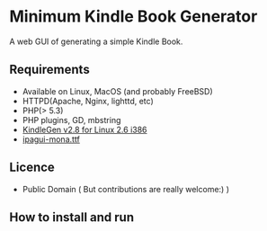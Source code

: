 # Minimum Kindle Book Generator
A web GUI of generating a simple Kindle Book.

## Requirements
- Available on Linux, MacOS (and probably FreeBSD)
- HTTPD(Apache, Nginx, lighttd, etc)
- PHP(> 5.3)
- PHP plugins, GD, mbstring
- [KindleGen v2.8 for Linux 2.6 i386](http://www.amazon.com/gp/feature.html?ie=UTF8&docId=1000765211)
- [ipagui-mona.ttf](http://www.geocities.jp/ipa_mona/opfc-ModuleHP-1.1.1_withIPAMonaFonts-1.0.8.tar.gz)

## Licence
- Public Domain ( But contributions are really welcome:) )

## How to install and run


